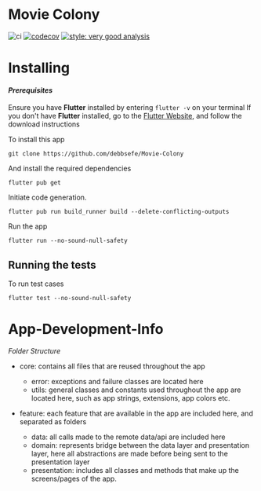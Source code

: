 # Movie Colony

![ci](https://github.com/debbsefe/Movie-Colony/actions/workflows/tvfiy_ci.yml/badge.svg) [![codecov](https://codecov.io/gh/debbsefe/Movie-Colony/branch/main/graph/badge.svg?token=41VSAPPB8M)](https://codecov.io/gh/debbsefe/Movie-Colony)
[![style: very good analysis](https://img.shields.io/badge/style-very_good_analysis-B22C89.svg)](https://pub.dev/packages/very_good_analysis)

# Installing

#### _Prerequisites_

Ensure you have **Flutter** installed by entering `flutter -v` on your terminal
If you don't have **Flutter** installed, go to the [Flutter Website](http://flutter.dev), and follow the download instructions

To install this app

`git clone https://github.com/debbsefe/Movie-Colony`

And install the required dependencies

`flutter pub get`

Initiate code generation.

`flutter pub run build_runner build --delete-conflicting-outputs`

Run the app

`flutter run --no-sound-null-safety`

## Running the tests

To run test cases

`flutter test --no-sound-null-safety`

# App-Development-Info

_Folder Structure_

- core: contains all files that are reused throughout the app

  - error: exceptions and failure classes are located here
  - utils: general classes and constants used throughout the app are located here, such as app strings, extensions, app colors etc.

- feature: each feature that are available in the app are included here, and separated as folders

  - data: all calls made to the remote data/api are included here
  - domain: represents bridge between the data layer and presentation layer, here all abstractions are made before being sent to the presentation layer
  - presentation: includes all classes and methods that make up the screens/pages of the app.
